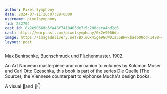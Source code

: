 ```yaml
---
author: Pixel Symphony
date: 2024-07-11T20:07:28+0000
username: pixelsymphony
fid: 232704
cast_id: 0x2e9066db5fa48f7418403de7c5c286ceca4bd2c6
cast: https://warpcast.com/pixelsymphony/0x2e9066db
image: https://imagedelivery.net/BXluQx4ige9GuW0Ia56BHw/baeb08cd-1488-4860-0d45-b4a895d85700/original
layout: post
---
```

Max Benirschke, Buchschmuck und Flächenmuster. 1902.  
  
An Art Nouveau masterpiece and companion to volumes by Koloman Moser and Carl Otto Czeschka, this book is part of the series Die Quelle (The Source), the Viennese counterpart to Alphonse Mucha's design books.  
  
A visual 🧵and 🔗👇  

<img src='https://imagedelivery.net/BXluQx4ige9GuW0Ia56BHw/baeb08cd-1488-4860-0d45-b4a895d85700/original' alt='' referrerpolicy='no-referrer'/>